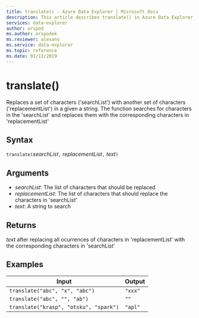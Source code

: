 ```yaml
---
title: translate() - Azure Data Explorer | Microsoft Docs
description: This article describes translate() in Azure Data Explorer.
services: data-explorer
author: orspod
ms.author: orspodek
ms.reviewer: alexans
ms.service: data-explorer
ms.topic: reference
ms.date: 03/11/2019
---
```

# translate()

Replaces a set of characters ('searchList') with another set of characters ('replacementList') in a given a string.
The function searches for characters in the 'searchList' and replaces them with the corresponding characters in 'replacementList'

## Syntax

`translate(`*searchList*`,` *replacementList*`,` *text*`)`

## Arguments

* *searchList*: The list of characters that should be replaced
* *replacementList*: The list of characters that should replace the characters in 'searchList'
* *text*: A string to search

## Returns

*text* after replacing all ocurrences of characters in 'replacementList' with the corresponding characters in 'searchList'

## Examples

|Input                                 |Output   |
|--------------------------------------|---------|
|`translate("abc", "x", "abc")`        |`"xxx"`  |
|`translate("abc", "", "ab")`          |`""`     |
|`translate("krasp", "otsku", "spark")`|`"apl"`|